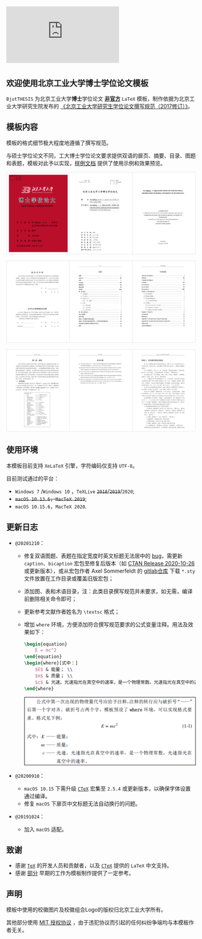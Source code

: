 # ![BJUTThesis](https://latex.codecogs.com/svg.latex?%5Clarge%20%5Crm%20B%5Ctextsc%7B%5Ckern-.06emj%5Ckern-.04emu%5Ckern-.025emt%7D%5Ckern-.1emT%5Ckern-.1667em%5Clower.475ex%5Chbox%7BH%7D%5Ckern-.0667emE%5Ckern-.0667em%5Clower.475ex%5Chbox%7BS%7D%5Ckern-.05emI%5Ckern-.0667em%5Clower.475ex%5Chbox%7BS%7D)

## 欢迎使用北京工业大学博士学位论文模板

`BjutTHESIS` 为北京工业大学**博士**学位论文 **<u>非官方</u>** `LaTeX` 模板，制作依据为北京工业大学研究生院发布的 [《北京工业大学研究生学位论文撰写规范（2017修订）》](http://graduate.bjut.edu.cn/zyxw/fqrz/201949/15547925280356791_1.html)。

## 模板内容

模板的格式细节极大程度地遵循了撰写规范。

与硕士学位论文不同，工大博士学位论文要求提供双语的扉页、摘要、目录、图题和表题，模板对此予以实现，[样例文档](main.pdf) 提供了使用示例和效果预览。

![preview_01](cls/preview_01.png)

![preview_02](cls/preview_02.png)

![preview_03](cls/preview_03.png)

## 使用环境

本模板目前支持 `XeLaTeX` 引擎，字符编码仅支持 `UTF-8`。

目前测试通过的平台：

-  `Windows 7` /`Windows 10` ，`TeXLive` ~~`2018`~~/~~`2019`~~/`2020`;
-  ~~`macOS 10.13.6`，`MacTeX 2019`~~;
-  `macOS 10.15.6`，`MacTeX 2020`.

## 更新日志

- `@20201210`：
  
  - 修复双语图题、表题在指定宽度时英文标题无法居中的 [bug](https://gitlab.com/axelsommerfeldt/caption/-/issues/106)，需更新 `caption`、`bicaption` 宏包至修复后版本（如 [CTAN Release 2020-10-26](https://gitlab.com/axelsommerfeldt/caption/-/releases/CTAN_2020-10-26) 或更新版本），或从宏包作者 Axel Sommerfeldt 的 [gitlab仓库](https://gitlab.com/axelsommerfeldt/caption/-/tree/master/tex) 下载 `*.sty` 文件放置在工作目录或覆盖旧版宏包；
  
  - 添加图、表和术语目录，注：此类目录撰写规范并未要求，如无需，编译前删除相关命令即可；
  
  - 更新参考文献作者姓名为 `\textsc` 格式；
  
  - 增加 `where` 环境，方便添加符合撰写规范要求的公式变量注释。用法及效果如下：
  
    ```latex
    \begin{equation}
        E = mc^2
    \end{equation}
    \begin{where}[式中：]
        $E$ & 能量； \\
        $m$ & 质量； \\
        $c$ & 光速。光速指光在真空中的速率，是一个物理常数。光速指光在真空中的速率。
    \end{where}
    ```
    ![](/cls/env_where.png)
  
  
  
- `@20200910`：
  
  - `macOS 10.15` 下需升级 [`CTeX`](https://github.com/CTeX-org) 宏集至 `2.5.4` 或更新版本，以确保字体设置通过编译。
  - 修复 `macOS` 下扉页中文标题无法自动换行的问题。
  
- `@20191024`：

  - 加入 `macOS` 适配。

## 致谢

* 感谢 [`TeX`](http://www.ctan.org) 的开发人员和贡献者，以及 [`CTeX`](https://github.com/CTeX-org) 提供的 `LaTeX` 中文支持。
* 感谢 [部分](http://yzlab.net/BjutThsis.html) 早期的工作为模板制作提供了一定参考。

## 声明

模板中使用的校徽图片及校徽组合Logo的版权归北京工业大学所有。

其他部分使用 [MIT 授权协议](LICENSE) ，由于违犯协议而引起的任何纠纷争端均与本模板作者无关。

